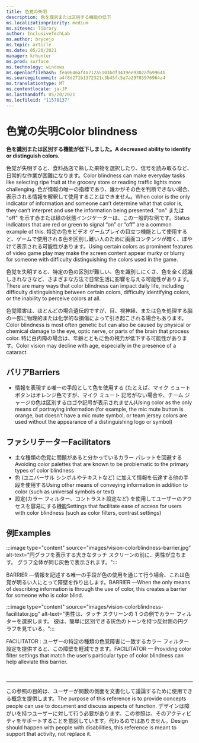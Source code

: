 ```yaml
---
title: 色覚の失明
description: 色を識別または区別する機能の低下
ms.localizationpriority: medium
ms.sitesec: library
author: InclusiveTechLab
ms.author: brycejo
ms.topic: article
ms.date: 05/20/2021
manager: krhunter
ms.prod: surface
ms.technology: windows
ms.openlocfilehash: fea0646af4a712a5103bdf3439ee9302af69964b
ms.sourcegitcommit: a4f8d271b1372321c3b45fc5a7a29703976964a4
ms.translationtype: MT
ms.contentlocale: ja-JP
ms.lasthandoff: 05/20/2021
ms.locfileid: "11578137"
---
```

# <a name="color-blindness"></a><span data-ttu-id="3d263-103">色覚の失明</span><span class="sxs-lookup"><span data-stu-id="3d263-103">Color blindness</span></span>

**<span data-ttu-id="3d263-104">色を識別または区別する機能が低下しました。</span><span class="sxs-lookup"><span data-stu-id="3d263-104">A decreased ability to identify or distinguish colors.</span></span>**

<span data-ttu-id="3d263-105">色覚が失明すると、食料品店で熟した果物を選択したり、信号を読み取るなど、日常的な作業が困難になります。</span><span class="sxs-lookup"><span data-stu-id="3d263-105">Color blindness can make everyday tasks like selecting ripe fruit at the grocery store or reading traffic lights more challenging.</span></span> <span data-ttu-id="3d263-106">色が情報の唯一の指標であり、誰かがその色を判断できない場合、表示される情報を解釈して使用することはできません。</span><span class="sxs-lookup"><span data-stu-id="3d263-106">When color is the only indicator of information and someone can’t determine what that color is, they can’t interpret and use the information being presented.</span></span> <span data-ttu-id="3d263-107">"on" または "off" を示す赤または緑の状態インジケーターは、この一般的な例です。</span><span class="sxs-lookup"><span data-stu-id="3d263-107">Status indicators that are red or green to signal “on” or “off” are a common example of this.</span></span> <span data-ttu-id="3d263-108">特定の色をビデオ ゲームプレイの目立つ機能として使用すると、ゲームで使用される色を区別し難い人のために画面コンテンツが暗く、ぼやけて表示される可能性があります。</span><span class="sxs-lookup"><span data-stu-id="3d263-108">Using certain colors as prominent features of video game play may make the screen content appear murky or blurry for someone with difficulty distinguishing the colors used in the game.</span></span>

<span data-ttu-id="3d263-109">色覚を失明すると、特定の色の区別が難しい、色を識別しにくさ、色を全く認識しきれなさなど、さまざまな方法で日常生活に影響を与える可能性があります。</span><span class="sxs-lookup"><span data-stu-id="3d263-109">There are many ways that color blindness can impact daily life, including difficulty distinguishing between certain colors, difficulty identifying colors, or the inability to perceive colors at all.</span></span>

<span data-ttu-id="3d263-110">色覚障害は、ほとんどの場合遺伝的ですが、目、視神経、または色を処理する脳の一部に物理的または化学的な損傷によって引き起こされる場合もあります。</span><span class="sxs-lookup"><span data-stu-id="3d263-110">Color blindness is most often genetic but can also be caused by physical or chemical damage to the eye, optic nerve, or parts of the brain that process color.</span></span> <span data-ttu-id="3d263-111">特に白内障の場合は、年齢とともに色の視力が低下する可能性があります。</span><span class="sxs-lookup"><span data-stu-id="3d263-111">Color vision may decline with age, especially in the presence of a cataract.</span></span>

## <a name="barriers"></a><span data-ttu-id="3d263-112">バリア</span><span class="sxs-lookup"><span data-stu-id="3d263-112">Barriers</span></span>
* <span data-ttu-id="3d263-113">情報を表現する唯一の手段として色を使用する (たとえば、マイク ミュート ボタンはオレンジ色ですが、マイク ミュート 記号がない場合や、チーム ジャージの色は区別するロゴや記号が表示されません)</span><span class="sxs-lookup"><span data-stu-id="3d263-113">Using color as the only means of portraying information (for example, the mic mute button is orange, but doesn’t have a mic mute symbol, or team jersey colors are used without the appearance of a distinguishing logo or symbol)</span></span>

## <a name="facilitators"></a><span data-ttu-id="3d263-114">ファシリテーター</span><span class="sxs-lookup"><span data-stu-id="3d263-114">Facilitators</span></span>
* <span data-ttu-id="3d263-115">主な種類の色覚に問題があると分かっているカラー パレットを回避する</span><span class="sxs-lookup"><span data-stu-id="3d263-115">Avoiding color palettes that are known to be problematic to the primary types of color blindness</span></span>
* <span data-ttu-id="3d263-116">色 (ユニバーサル シンボルやテキストなど) に加えて情報を伝達する他の手段を使用する</span><span class="sxs-lookup"><span data-stu-id="3d263-116">Using other means of conveying information in addition to color (such as universal symbols or text)</span></span>
* <span data-ttu-id="3d263-117">設定(カラー フィルター、コントラスト設定など) を使用してユーザーのアクセスを容易にする機能</span><span class="sxs-lookup"><span data-stu-id="3d263-117">Settings that facilitate ease of access for users with color blindness (such as color filters, contrast settings)</span></span>


## <a name="examples"></a><span data-ttu-id="3d263-118">例</span><span class="sxs-lookup"><span data-stu-id="3d263-118">Examples</span></span>

:::image type="content" source="images/vision-colorblindness-barrier.jpg" alt-text="円グラフを表示する大きなタッチ スクリーンの前に、男性が立ちます。 グラフ全体が同じ灰色で表示されます。":::

<span data-ttu-id="3d263-121">BARRIER —情報を記述する唯一の手段が色の使用を通じて行う場合、これは色覚が明るい人にとって障壁を作り出します。</span><span class="sxs-lookup"><span data-stu-id="3d263-121">BARRIER —When the only means of describing information is through the use of color, this creates a barrier for someone who is color blind.</span></span> 

:::image type="content" source="images/vision-colorblindness-facilitator.jpg" alt-text="男性は、タッチ スクリーンの 1 つの側でカラー フィルターを選択します。 彼は、簡単に区別できる灰色のトーンを持つ反対側の円グラフを見ている。":::

<span data-ttu-id="3d263-124">FACILITATOR : ユーザーの特定の種類の色覚障害に一致するカラー フィルター設定を提供すると、この障壁を軽減できます。</span><span class="sxs-lookup"><span data-stu-id="3d263-124">FACILITATOR — Providing color filter settings that match the user’s particular type of color blindness can help alleviate this barrier.</span></span> 

&nbsp;

[comment]: # (フッター ステートメント)
___
<span data-ttu-id="3d263-126">この参照の目的は、ユーザーが関数の側面を文書化して議論するために使用できる概念を提供します。</span><span class="sxs-lookup"><span data-stu-id="3d263-126">The purpose of this reference is to provide concepts people can use to document and discuss aspects of function.</span></span> <span data-ttu-id="3d263-127">デザインは障がいを持つユーザーに対して行う必要があります。この参照は、そのアクティビティをサポートすることを意図しています。代わるのではありません。</span><span class="sxs-lookup"><span data-stu-id="3d263-127">Design should happen with people with disabilities, this reference is meant to support that activity, not replace it.</span></span> 